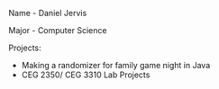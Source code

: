 Name - Daniel Jervis

Major - Computer Science

Projects:
- Making a randomizer for family game night in Java
- CEG 2350/ CEG 3310 Lab Projects
  
  
